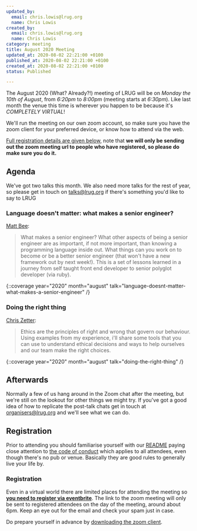 ```yaml
---
updated_by:
  email: chris.lowis@lrug.org
  name: Chris Lowis
created_by:
  email: chris.lowis@lrug.org
  name: Chris Lowis
category: meeting
title: August 2020 Meeting
updated_at: 2020-08-02 22:21:00 +0100
published_at: 2020-08-02 22:21:00 +0100
created_at: 2020-08-02 22:21:00 +0100
status: Published

---
```


The August 2020 (What? Already?!) meeting of LRUG will be on *Monday the 10th of August*,
from _6:20pm_ to _8:00pm_ (meeting starts at _6:30pm_).  Like last
month the venue this time is wherever you happen to be because it's
_COMPLETELY VIRTUAL_!

We'll run the meeting on our own zoom account, so make sure you have
the zoom client for your preferred device, or know how to attend via
the web.

[Full registration details are given below](#august20registration), note
that **we will only be sending out the zoom meeting url to people who
have registered, so please do make sure you do it.**

## Agenda

We've got two talks this month. We also need more
talks for the rest of year, so please get in touch on [talks@lrug.org](mailto:talks@lrug.org)
if there's something you'd like to say to LRUG

### Language doesn't matter: what makes a senior engineer?

[Matt Bee](https://twitter.com/mattbee):

> What makes a senior engineer? What other aspects of
> being a senior engineer are as important, if not more important, than
> knowing a programming language inside out. What things can you work on to
> become or be a better senior engineer (that won't have a new framework out
> by next week!). This is a set of lessons learned in a journey from self
> taught front end developer to senior polyglot developer (via ruby).

{::coverage year="2020" month="august" talk="language-doesnt-matter-what-makes-a-senior-engineer" /}

### Doing the right thing

[Chris Zetter](https://chriszetter.com):

> Ethics are the principles of right and wrong that govern
> our behaviour. Using examples from my experience, i'll share some tools
> that you can use to understand ethical decisions and ways to help
> ourselves and our team make the right choices.

{::coverage year="2020" month="august" talk="doing-the-right-thing" /}

## Afterwards

Normally a few of us hang around in the Zoom chat after the meeting, but we're
still on the lookout for other things we might try. If you've got a good idea of
how to replicate the post-talk chats get in touch at
[organisers@lrug.org](mailto:organisers@lrug.org) and we'll see what we can do.

Registration <a name="august20registration">&nbsp;</a>
-----------------------------------------------------------

Prior to attending you should familiarise yourself with our [README](http://readme.lrug.org/)
paying close attention to [the code of conduct](http://readme.lrug.org/#code-of-conduct)
which applies to all attendees, even though there's no pub or venue.
Basically they are good rules to generally live your life by.

### Registration

Even in a virtual world there are limited places for attending the meeting
so **[you need to register via eventbrite][august2020-eventbrite]**.  The link to
the zoom meeting will only be sent to registered attendees on the day of
the meeting, around about 6pm.  Keep an eye out for the email and check
your spam just in case.

Do prepare yourself in advance by [downloading the zoom client](https://zoom.us/support/download).

[august2020-eventbrite]: https://www.eventbrite.com/e/lrug-august-2020-how-can-it-possibly-be-august-already-tickets-115704955637
